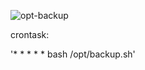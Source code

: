 ![opt-backup](https://github.com/user-attachments/assets/609943ca-0233-4c02-85e9-6852d891cb12)

crontask:

'* * * * * bash /opt/backup.sh'
